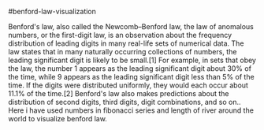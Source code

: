 #benford-law-visualization

Benford's law, also called the Newcomb–Benford law, the law of anomalous numbers, or the first-digit law, is an observation about the frequency distribution of leading digits in many real-life sets of numerical data. The law states that in many naturally occurring collections of numbers, the leading significant digit is likely to be small.[1] For example, in sets that obey the law, the number 1 appears as the leading significant digit about 30% of the time, while 9 appears as the leading significant digit less than 5% of the time. If the digits were distributed uniformly, they would each occur about 11.1% of the time.[2] Benford's law also makes predictions about the distribution of second digits, third digits, digit combinations, and so on.. Here i have used numbers in fibonacci series and length of river around the world to visualize benford law.
